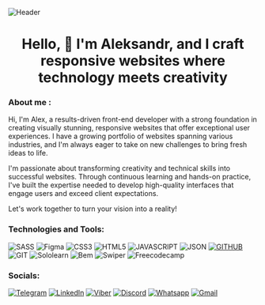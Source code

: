 ![Header](https://github.com/GrandPapaDi/GrandPapaDi/blob/main/assets/coding.gif)

#

<h1 align="center">Hello, 👋  I'm Aleksandr, and I craft responsive websites where technology meets creativity</h1>

### About me :

Hi, I'm Alex, a results-driven front-end developer with a strong foundation in creating visually stunning, responsive websites that offer exceptional user experiences. I have a growing portfolio of websites spanning various industries, and I'm always eager to take on new challenges to bring fresh ideas to life.

I'm passionate about transforming creativity and technical skills into successful websites. Through continuous learning and hands-on practice, I've built the expertise needed to develop high-quality interfaces that engage users and exceed client expectations.

Let's work together to turn your vision into a reality!

### Technologies and Tools:

![SASS](https://img.shields.io/badge/SCSS-000?style=for-the-badge&logo=sass&logoColor=CC6699)
![Figma](https://img.shields.io/badge/figma-000000?style=for-the-badge&logo=figma&logoColor=#F24E1E)
![CSS3](https://img.shields.io/badge/CSS3-000?style=for-the-badge&logo=css3&logoColor=1572B6)
![HTML5](https://img.shields.io/badge/HTML5-000?style=for-the-badge&logo=html5&logoColor=E34F26)
![JAVASCRIPT](https://img.shields.io/badge/JavaScript-000?style=for-the-badge&logo=javascript&logoColor=F7DF1E)
![JSON](https://img.shields.io/badge/json-000?style=for-the-badge&logo=json&logoColor=white)
[![GITHUB](https://img.shields.io/badge/GitHub-100000?style=for-the-badge&logo=github&logoColor=white)](https://github.com/GrandPapaDi?tab=overview&from=2024-08-01&to=2024-08-31)
![GIT](https://img.shields.io/badge/Git-100000?style=for-the-badge&logo=git&logoColor=F05032)
![Sololearn](https://img.shields.io/badge/-Sololearn-000?style=for-the-badge&logo=Sololearn&logoColor=white)
![Bem](https://img.shields.io/badge/-bem-000?style=for-the-badge&logo=bem&logoColor=white)
![Swiper](https://img.shields.io/badge/-Swiper-000?style=for-the-badge&logo=swiper&logoColor=6332F6)
![Freecodecamp](https://img.shields.io/badge/-freecodecamp-0A0A23?style=for-the-badge&logo=freecodecamp&logoColor=white)

### Socials:

[![Telegram](https://img.shields.io/badge/-Telegram-090909?style=for-the-badge&logo=telegram&logoColor=27A0D9)](https://www.upwork.com/freelancers/~012a2f49fc8dda947f)
[![LinkedIn](https://img.shields.io/badge/-LinkedIn-090909?style=for-the-badge&logo=linkedin&logoColor=007BB6)](https://www.linkedin.com/in/oleksandr-grymut-a34294272/)
[![Viber](https://img.shields.io/badge/viber-000000?style=for-the-badge&logo=viber&logoColor=7360F2)](https://www.upwork.com/freelancers/~012a2f49fc8dda947f)
[![Discord](https://img.shields.io/badge/discord-000?style=for-the-badge&logo=discord&logoColor=5865F2)](https://www.upwork.com/freelancers/~012a2f49fc8dda947f)
[![Whatsapp](https://img.shields.io/badge/whatsapp-000?style=for-the-badge&logo=whatsapp&logoColor=25D366)](https://www.upwork.com/freelancers/~012a2f49fc8dda947f)
[![Gmail](https://img.shields.io/badge/gmail-000?style=for-the-badge&logo=gmail&logoColor=F05032)](https://www.upwork.com/freelancers/~012a2f49fc8dda947f)
